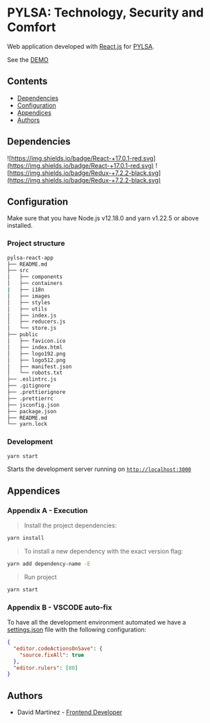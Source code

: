 # PYLSA: Technology, Security and Comfort

Web application developed with [React.js](https://reactjs.org/) for [PYLSA](https://pylsa.tech/).

See the [DEMO](http://pylsa-react-app.s3-website-us-west-1.amazonaws.com/)

## Contents

- [Dependencies](#dependencies)
- [Configuration](#configuration)
- [Appendices](#appendices)
- [Authors](#Authors)

## Dependencies

![https://img.shields.io/badge/React-+17.0.1-red.svg](https://img.shields.io/badge/React-+17.0.1-red.svg)
![https://img.shields.io/badge/Redux-+7.2.2-black.svg](https://img.shields.io/badge/Redux-+7.2.2-black.svg)

## Configuration

Make sure that you have Node.js v12.18.0 and yarn v1.22.5 or above installed.

### Project structure

```bash
pylsa-react-app
├── README.md
├── src
│   ├── components
│   ├── containers
|   ├── i18n
│   ├── images
│   ├── styles
│   ├── utils
│   ├── index.js
│   ├── reducers.js
│   └── store.js
├── public
│   ├── favicon.ico
│   ├── index.html
│   ├── logo192.png
│   ├── logo512.png
│   ├── manifest.json
│   └── robots.txt
├── .eslintrc.js
├── .gitignore
├── .prettierignore
├── .prettierrc
├── jsconfig.json
├── package.json
├── README.md
└── yarn.lock
```

### Development

```bash
yarn start
```

Starts the development server running on [`http://localhost:3000`](http://localhost:3000/)

## Appendices

### Appendix A - Execution

> Install the project dependencies:

```bash
yarn install
```

> To install a new dependency with the exact version flag:

```bash
yarn add dependency-name -E
```

> Run project

```bash
yarn start
```

### Appendix B - VSCODE auto-fix

To have all the development environment automated we have a [settings.json](./.vscode/settings.json) file with the following configuration:

```json
{
  "editor.codeActionsOnSave": {
    "source.fixAll": true
  },
  "editor.rulers": [80]
}
```

## Authors

- David Martinez - [Frontend Developer](mailto:davestringm@gmail.com)
